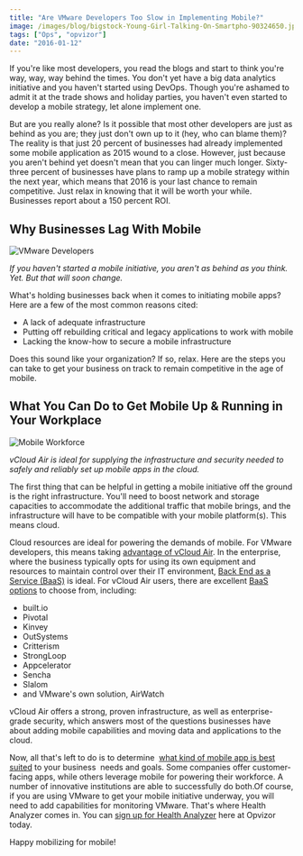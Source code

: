 ```yaml
---
title: "Are VMware Developers Too Slow in Implementing Mobile?"
image: /images/blog/bigstock-Young-Girl-Talking-On-Smartpho-90324650.jpg
tags: ["Ops", "opvizor"]
date: "2016-01-12"
---
```


If you're like most developers, you read the blogs and start to think you're way, way, way behind the times. You don't yet have a big data analytics initiative and you haven't started using DevOps. Though you're ashamed to admit it at the trade shows and holiday parties, you haven't even started to develop a mobile strategy, let alone implement one.

But are you really alone? Is it possible that most other developers are just as behind as you are; they just don't own up to it (hey, who can blame them)? The reality is that just 20 percent of businesses had already implemented some mobile application as 2015 wound to a close. However, just because you aren't behind yet doesn't mean that you can linger much longer. Sixty-three percent of businesses have plans to ramp up a mobile strategy within the next year, which means that 2016 is your last chance to remain competitive. Just relax in knowing that it will be worth your while. Businesses report about a 150 percent ROI.

## Why Businesses Lag With Mobile

![VMware Developers](/images/blog/bigstock-Young-Girl-Talking-On-Smartpho-90324650.jpg)

_If you haven't started a mobile initiative, you aren't as behind as you think. Yet. But that will soon change._

What's holding businesses back when it comes to initiating mobile apps? Here are a few of the most common reasons cited:

- A lack of adequate infrastructure
- Putting off rebuilding critical and legacy applications to work with mobile
- Lacking the know-how to secure a mobile infrastructure

Does this sound like your organization? If so, relax. Here are the steps you can take to get your business on track to remain competitive in the age of mobile.

## What You Can Do to Get Mobile Up & Running in Your Workplace

![Mobile Workforce](/images/blog/bigstock-business-people-statistics-a-85018064.jpg)

_vCloud Air is ideal for supplying the infrastructure and security needed to safely and reliably set up mobile apps in the cloud._

The first thing that can be helpful in getting a mobile initiative off the ground is the right infrastructure. You'll need to boost network and storage capacities to accommodate the additional traffic that mobile brings, and the infrastructure will have to be compatible with your mobile platform(s). This means cloud.

Cloud resources are ideal for powering the demands of mobile. For VMware developers, this means taking [advantage of vCloud Air](https://blogs.vmware.com/vcloud/2015/11/modern-app-development-in-the-mobile-cloud-age.html). In the enterprise, where the business typically opts for using its own equipment and resources to maintain control over their IT environment, [Back End as a Service (BaaS)](http://vcloud.vmware.com/service-offering/backend-as-a-service) is ideal. For vCloud Air users, there are excellent [BaaS options](https://blogs.vmware.com/vcloud/2014/08/vmworld-2014-wanted-list-get-mobile-backbone.html) to choose from, including:

- built.io
- Pivotal
- Kinvey
- OutSystems
- Critterism
- StrongLoop
- Appcelerator
- Sencha
- Slalom
- and VMware's own solution, AirWatch

vCloud Air offers a strong, proven infrastructure, as well as enterprise-grade security, which answers most of the questions businesses have about adding mobile capabilities and moving data and applications to the cloud.

Now, all that's left to do is to determine  [what kind of mobile app is best suited](http://venturebeat.com/2013/11/03/10-ways-to-develop-a-mobile-roadmap/) to your business  needs and goals. Some companies offer customer-facing apps, while others leverage mobile for powering their workforce. A number of innovative institutions are able to successfully do both.Of course, if you are using VMware to get your mobile initiative underway, you will need to add capabilities for monitoring VMware. That's where Health Analyzer comes in. You can [sign up for Health Analyzer](http://try.opvizor.com/health-analyzer/) here at Opvizor today.

Happy mobilizing for mobile!
